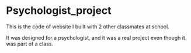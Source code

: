 # Psychologist_project

This is the code of website I built with 2 other classmates at school.

It was designed for a psychologist, and it was a real project even though it was part of a class.

